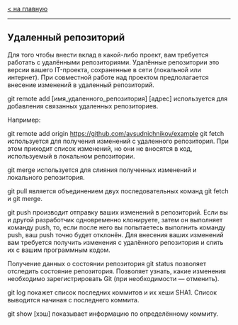 [< на главную](./readme.md)
***

## **Удаленный репозиторий**

Для того чтобы внести вклад в какой-либо проект, вам требуется работать с удалёнными репозиториями. Удалённые репозитории это версии вашего IT-проекта, сохраненные в сети (локальной или интернет). При совместной работе над проектом предполагается внесение изменений в удаленный репозиторий.

git remote add [имя_удаленного_репозитория] [адрес] используется для добавления связанных удаленных репозиториев.

Например:

git remote add origin https://github.com/avsudnichnikov/example
git fetch используется для получения изменений с удаленного репозитория. При этом приходит список изменений, но они не вносятся в код, используемый в локальном репозитории.

git merge используется для слияния полученных изменений и локального репозитория.

git pull является объединением двух последовательных команд git fetch и git merge.

git push производит отправку ваших изменений в репозиторий. Если вы и другой разработчик одновременно клонируете, затем он выполняет команду push, то, если после него вы попытаетесь выполнить команду push, ваш push точно будет отклонён. Для внесения ваших изменений вам требуется получить изменения с удалённого репозитория и слить их с вашим программным кодом.

Получение данных о состоянии репозитория
git status позволяет отследить состояние репозитория. Позволяет узнать, какие изменения необходимо зарегистрировать Git (при необходимости — отменить).

git log покажет список последних коммитов и их хеши SHA1. Список выводится начиная с последнего коммита.

git show [хэш] показывает информацию по определённому коммиту.

